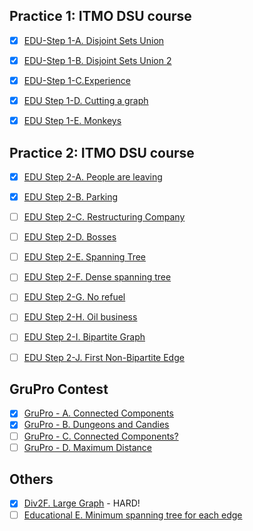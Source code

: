 
## Practice 1: ITMO DSU course

* [x] [EDU-Step 1-A. Disjoint Sets Union](https://codeforces.com/edu/course/2/lesson/7/1/practice/contest/289390/problem/A)
* [x] [EDU-Step 1-B. Disjoint Sets Union 2](https://codeforces.com/edu/course/2/lesson/7/1/practice/contest/289390/problem/B)
* [x] [EDU-Step 1-C.Experience](https://codeforces.com/edu/course/2/lesson/7/1/practice/contest/289390/problem/C)
* [x] [EDU Step 1-D. Cutting a graph](https://codeforces.com/edu/course/2/lesson/7/1/practice/contest/289390/problem/D)
* [x] [EDU Step 1-E. Monkeys](https://codeforces.com/edu/course/2/lesson/7/1/practice/contest/289390/problem/E)


## Practice 2: ITMO DSU course

* [x] [EDU Step 2-A. People are leaving](https://codeforces.com/edu/course/2/lesson/7/2/practice/contest/289391/problem/A)
* [x] [EDU Step 2-B. Parking](https://codeforces.com/edu/course/2/lesson/7/2/practice/contest/289391/problem/B)
* [ ] [EDU Step 2-C. Restructuring Company](https://codeforces.com/edu/course/2/lesson/7/2/practice/contest/289391/problem/C)
* [ ] [EDU Step 2-D. Bosses](https://codeforces.com/edu/course/2/lesson/7/2/practice/contest/289391/problem/D)
* [ ] [EDU Step 2-E. Spanning Tree](https://codeforces.com/edu/course/2/lesson/7/2/practice/contest/289391/problem/E)
* [ ] [EDU Step 2-F. Dense spanning tree](https://codeforces.com/edu/course/2/lesson/7/2/practice/contest/289391/problem/F)
* [ ] [EDU Step 2-G. No refuel](https://codeforces.com/edu/course/2/lesson/7/2/practice/contest/289391/problem/G)
* [ ] [EDU Step 2-H. Oil business](https://codeforces.com/edu/course/2/lesson/7/2/practice/contest/289391/problem/H)
* [ ] [EDU Step 2-I. Bipartite Graph](https://codeforces.com/edu/course/2/lesson/7/2/practice/contest/289391/problem/I)
* [ ] [EDU Step 2-J. First Non-Bipartite Edge](https://codeforces.com/edu/course/2/lesson/7/2/practice/contest/289391/problem/J)


## GruPro Contest

* [x] [GruPro - A. Connected Components](https://codeforces.com/group/QlsCcB22aH/contest/529072/problem/A)
* [x] [GruPro - B. Dungeons and Candies](https://codeforces.com/group/QlsCcB22aH/contest/529072/problem/B)
* [ ] [GruPro - C. Connected Components?](https://codeforces.com/group/QlsCcB22aH/contest/529072/problem/C)
* [ ] [GruPro - D. Maximum Distance](https://codeforces.com/group/QlsCcB22aH/contest/529072/problem/D)

## Others
* [x] [Div2F. Large Graph](https://codeforces.com/contest/1978/problem/F) - HARD!
* [ ] [Educational E. Minimum spanning tree for each edge](https://codeforces.com/contest/609/problem/E)